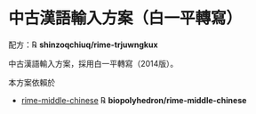 # 中古漢語輸入方案（白一平轉寫）

配方：℞ **shinzoqchiuq/rime-trjuwngkux**

中古漢語輸入方案，採用白一平轉寫（2014版）。

本方案依賴於

- [rime-middle-chinese](https://github.com/biopolyhedron/rime-middle-chinese)  ℞ **biopolyhedron/rime-middle-chinese**


